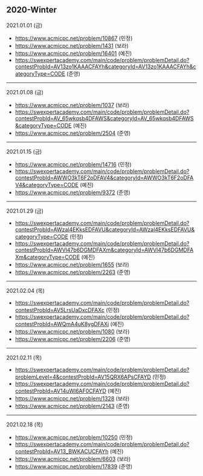 ## 2020-Winter

2021.01.01 (금)
- https://www.acmicpc.net/problem/10867 (민정)
- https://www.acmicpc.net/problem/1431 (보라)
- https://www.acmicpc.net/problem/16401 (예진)
- https://swexpertacademy.com/main/code/problem/problemDetail.do?contestProbId=AV13zo1KAAACFAYh&categoryId=AV13zo1KAAACFAYh&categoryType=CODE (준영)
---

2021.01.08 (금)
- https://www.acmicpc.net/problem/1037 (보라)
- https://swexpertacademy.com/main/code/problem/problemDetail.do?contestProbId=AV_65wkqsb4DFAWS&categoryId=AV_65wkqsb4DFAWS&categoryType=CODE (예진)
- https://www.acmicpc.net/problem/2504 (준영)
---

2021.01.15 (금)
- https://www.acmicpc.net/problem/14716 (민정)
- https://swexpertacademy.com/main/code/problem/problemDetail.do?contestProbId=AWWO3kT6F2oDFAV4&categoryId=AWWO3kT6F2oDFAV4&categoryType=CODE (예진)
- https://www.acmicpc.net/problem/9372 (준영)

---
2021.01.29 (금)
- https://swexpertacademy.com/main/code/problem/problemDetail.do?contestProbId=AWzal4EKksEDFAVU&categoryId=AWzal4EKksEDFAVU&categoryType=CODE (민정)
- https://swexpertacademy.com/main/code/problem/problemDetail.do?contestProbId=AWVl47b6DGMDFAXm&categoryId=AWVl47b6DGMDFAXm&categoryType=CODE (예진)
- https://www.acmicpc.net/problem/1655 (보라)
- https://www.acmicpc.net/problem/2263 (준영)

---
2021.02.04 (목)
- https://swexpertacademy.com/main/code/problem/problemDetail.do?contestProbId=AV5LrsUaDxcDFAXc (민정)
- https://swexpertacademy.com/main/code/problem/problemDetail.do?contestProbId=AWQmA4uK8ygDFAXj (예진)
- https://www.acmicpc.net/problem/1080 (보라)
- https://www.acmicpc.net/problem/2206 (준영)

---
2021.02.11 (목)
- https://swexpertacademy.com/main/code/problem/problemDetail.do?problemLevel=4&contestProbId=AV15QRX6APsCFAYD (민정)
- https://swexpertacademy.com/main/code/problem/problemDetail.do?contestProbId=AV14uWl6AF0CFAYD (예진)
- https://www.acmicpc.net/problem/1328 (보라)
- https://www.acmicpc.net/problem/2143 (준영)

---
2021.02.18 (목)
- https://www.acmicpc.net/problem/10250 (민정)
- https://swexpertacademy.com/main/code/problem/problemDetail.do?contestProbId=AV13_BWKACUCFAYh (예진)
- https://www.acmicpc.net/problem/6603 (보라)
- https://www.acmicpc.net/problem/17839 (준영)
